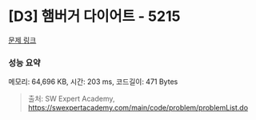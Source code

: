 # [D3] 햄버거 다이어트 - 5215 

[문제 링크](https://swexpertacademy.com/main/code/problem/problemDetail.do?contestProbId=AWT-lPB6dHUDFAVT) 

### 성능 요약

메모리: 64,696 KB, 시간: 203 ms, 코드길이: 471 Bytes



> 출처: SW Expert Academy, https://swexpertacademy.com/main/code/problem/problemList.do